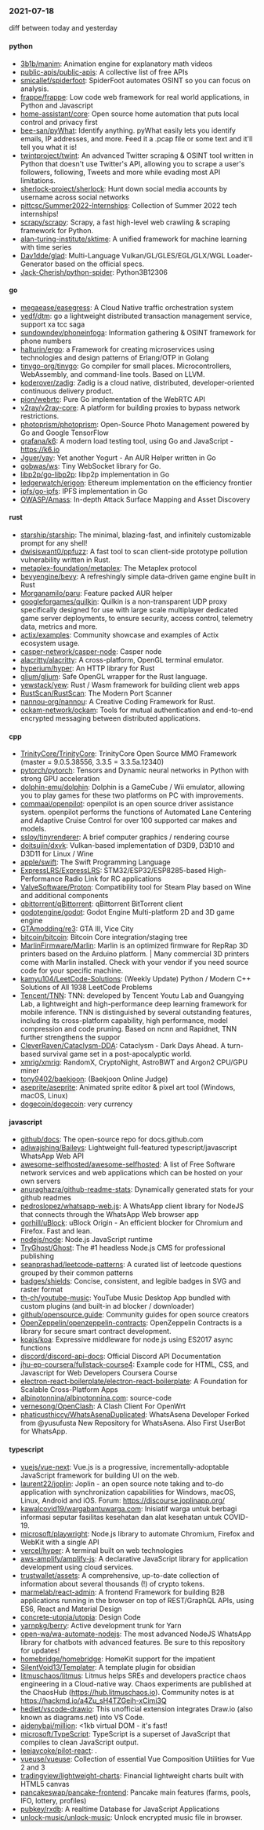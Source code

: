 ### 2021-07-18
diff between today and yesterday

#### python
* [3b1b/manim](https://github.com/3b1b/manim): Animation engine for explanatory math videos
* [public-apis/public-apis](https://github.com/public-apis/public-apis): A collective list of free APIs
* [smicallef/spiderfoot](https://github.com/smicallef/spiderfoot): SpiderFoot automates OSINT so you can focus on analysis.
* [frappe/frappe](https://github.com/frappe/frappe): Low code web framework for real world applications, in Python and Javascript
* [home-assistant/core](https://github.com/home-assistant/core):  Open source home automation that puts local control and privacy first
* [bee-san/pyWhat](https://github.com/bee-san/pyWhat):  Identify anything. pyWhat easily lets you identify emails, IP addresses, and more. Feed it a .pcap file or some text and it'll tell you what it is! 
* [twintproject/twint](https://github.com/twintproject/twint): An advanced Twitter scraping & OSINT tool written in Python that doesn't use Twitter's API, allowing you to scrape a user's followers, following, Tweets and more while evading most API limitations.
* [sherlock-project/sherlock](https://github.com/sherlock-project/sherlock):  Hunt down social media accounts by username across social networks
* [pittcsc/Summer2022-Internships](https://github.com/pittcsc/Summer2022-Internships): Collection of Summer 2022 tech internships!
* [scrapy/scrapy](https://github.com/scrapy/scrapy): Scrapy, a fast high-level web crawling & scraping framework for Python.
* [alan-turing-institute/sktime](https://github.com/alan-turing-institute/sktime): A unified framework for machine learning with time series
* [Dav1dde/glad](https://github.com/Dav1dde/glad): Multi-Language Vulkan/GL/GLES/EGL/GLX/WGL Loader-Generator based on the official specs.
* [Jack-Cherish/python-spider](https://github.com/Jack-Cherish/python-spider): Python3B12306

#### go
* [megaease/easegress](https://github.com/megaease/easegress): A Cloud Native traffic orchestration system
* [yedf/dtm](https://github.com/yedf/dtm): go a lightweight distributed transaction management service, support xa tcc saga
* [sundowndev/phoneinfoga](https://github.com/sundowndev/phoneinfoga): Information gathering & OSINT framework for phone numbers
* [halturin/ergo](https://github.com/halturin/ergo): a Framework for creating microservices using technologies and design patterns of Erlang/OTP in Golang
* [tinygo-org/tinygo](https://github.com/tinygo-org/tinygo): Go compiler for small places. Microcontrollers, WebAssembly, and command-line tools. Based on LLVM.
* [koderover/zadig](https://github.com/koderover/zadig): Zadig is a cloud native, distributed, developer-oriented continuous delivery product.
* [pion/webrtc](https://github.com/pion/webrtc): Pure Go implementation of the WebRTC API
* [v2ray/v2ray-core](https://github.com/v2ray/v2ray-core): A platform for building proxies to bypass network restrictions.
* [photoprism/photoprism](https://github.com/photoprism/photoprism): Open-Source Photo Management powered by Go and Google TensorFlow
* [grafana/k6](https://github.com/grafana/k6): A modern load testing tool, using Go and JavaScript - https://k6.io
* [Jguer/yay](https://github.com/Jguer/yay): Yet another Yogurt - An AUR Helper written in Go
* [gobwas/ws](https://github.com/gobwas/ws): Tiny WebSocket library for Go.
* [libp2p/go-libp2p](https://github.com/libp2p/go-libp2p): libp2p implementation in Go
* [ledgerwatch/erigon](https://github.com/ledgerwatch/erigon): Ethereum implementation on the efficiency frontier
* [ipfs/go-ipfs](https://github.com/ipfs/go-ipfs): IPFS implementation in Go
* [OWASP/Amass](https://github.com/OWASP/Amass): In-depth Attack Surface Mapping and Asset Discovery

#### rust
* [starship/starship](https://github.com/starship/starship):  The minimal, blazing-fast, and infinitely customizable prompt for any shell!
* [dwisiswant0/ppfuzz](https://github.com/dwisiswant0/ppfuzz): A fast tool to scan client-side prototype pollution vulnerability written in Rust. 
* [metaplex-foundation/metaplex](https://github.com/metaplex-foundation/metaplex): The Metaplex protocol
* [bevyengine/bevy](https://github.com/bevyengine/bevy): A refreshingly simple data-driven game engine built in Rust
* [Morganamilo/paru](https://github.com/Morganamilo/paru): Feature packed AUR helper
* [googleforgames/quilkin](https://github.com/googleforgames/quilkin): Quilkin is a non-transparent UDP proxy specifically designed for use with large scale multiplayer dedicated game server deployments, to ensure security, access control, telemetry data, metrics and more.
* [actix/examples](https://github.com/actix/examples): Community showcase and examples of Actix ecosystem usage.
* [casper-network/casper-node](https://github.com/casper-network/casper-node): Casper node
* [alacritty/alacritty](https://github.com/alacritty/alacritty): A cross-platform, OpenGL terminal emulator.
* [hyperium/hyper](https://github.com/hyperium/hyper): An HTTP library for Rust
* [glium/glium](https://github.com/glium/glium): Safe OpenGL wrapper for the Rust language.
* [yewstack/yew](https://github.com/yewstack/yew): Rust / Wasm framework for building client web apps
* [RustScan/RustScan](https://github.com/RustScan/RustScan):  The Modern Port Scanner 
* [nannou-org/nannou](https://github.com/nannou-org/nannou): A Creative Coding Framework for Rust.
* [ockam-network/ockam](https://github.com/ockam-network/ockam): Tools for mutual authentication and end-to-end encrypted messaging between distributed applications.

#### cpp
* [TrinityCore/TrinityCore](https://github.com/TrinityCore/TrinityCore): TrinityCore Open Source MMO Framework (master = 9.0.5.38556, 3.3.5 = 3.3.5a.12340)
* [pytorch/pytorch](https://github.com/pytorch/pytorch): Tensors and Dynamic neural networks in Python with strong GPU acceleration
* [dolphin-emu/dolphin](https://github.com/dolphin-emu/dolphin): Dolphin is a GameCube / Wii emulator, allowing you to play games for these two platforms on PC with improvements.
* [commaai/openpilot](https://github.com/commaai/openpilot): openpilot is an open source driver assistance system. openpilot performs the functions of Automated Lane Centering and Adaptive Cruise Control for over 100 supported car makes and models.
* [ssloy/tinyrenderer](https://github.com/ssloy/tinyrenderer): A brief computer graphics / rendering course
* [doitsujin/dxvk](https://github.com/doitsujin/dxvk): Vulkan-based implementation of D3D9, D3D10 and D3D11 for Linux / Wine
* [apple/swift](https://github.com/apple/swift): The Swift Programming Language
* [ExpressLRS/ExpressLRS](https://github.com/ExpressLRS/ExpressLRS): STM32/ESP32/ESP8285-based High-Performance Radio Link for RC applications
* [ValveSoftware/Proton](https://github.com/ValveSoftware/Proton): Compatibility tool for Steam Play based on Wine and additional components
* [qbittorrent/qBittorrent](https://github.com/qbittorrent/qBittorrent): qBittorrent BitTorrent client
* [godotengine/godot](https://github.com/godotengine/godot): Godot Engine  Multi-platform 2D and 3D game engine
* [GTAmodding/re3](https://github.com/GTAmodding/re3): GTA III, Vice City
* [bitcoin/bitcoin](https://github.com/bitcoin/bitcoin): Bitcoin Core integration/staging tree
* [MarlinFirmware/Marlin](https://github.com/MarlinFirmware/Marlin): Marlin is an optimized firmware for RepRap 3D printers based on the Arduino platform. | Many commercial 3D printers come with Marlin installed. Check with your vendor if you need source code for your specific machine.
* [kamyu104/LeetCode-Solutions](https://github.com/kamyu104/LeetCode-Solutions):  (Weekly Update) Python / Modern C++ Solutions of All 1938 LeetCode Problems
* [Tencent/TNN](https://github.com/Tencent/TNN): TNN: developed by Tencent Youtu Lab and Guangying Lab, a lightweight and high-performance deep learning framework for mobile inference. TNN is distinguished by several outstanding features, including its cross-platform capability, high performance, model compression and code pruning. Based on ncnn and Rapidnet, TNN further strengthens the suppor
* [CleverRaven/Cataclysm-DDA](https://github.com/CleverRaven/Cataclysm-DDA): Cataclysm - Dark Days Ahead. A turn-based survival game set in a post-apocalyptic world.
* [xmrig/xmrig](https://github.com/xmrig/xmrig): RandomX, CryptoNight, AstroBWT and Argon2 CPU/GPU miner
* [tony9402/baekjoon](https://github.com/tony9402/baekjoon):   (Baekjoon Online Judge)
* [aseprite/aseprite](https://github.com/aseprite/aseprite): Animated sprite editor & pixel art tool (Windows, macOS, Linux)
* [dogecoin/dogecoin](https://github.com/dogecoin/dogecoin): very currency

#### javascript
* [github/docs](https://github.com/github/docs): The open-source repo for docs.github.com
* [adiwajshing/Baileys](https://github.com/adiwajshing/Baileys): Lightweight full-featured typescript/javascript WhatsApp Web API
* [awesome-selfhosted/awesome-selfhosted](https://github.com/awesome-selfhosted/awesome-selfhosted): A list of Free Software network services and web applications which can be hosted on your own servers
* [anuraghazra/github-readme-stats](https://github.com/anuraghazra/github-readme-stats):  Dynamically generated stats for your github readmes
* [pedroslopez/whatsapp-web.js](https://github.com/pedroslopez/whatsapp-web.js): A WhatsApp client library for NodeJS that connects through the WhatsApp Web browser app
* [gorhill/uBlock](https://github.com/gorhill/uBlock): uBlock Origin - An efficient blocker for Chromium and Firefox. Fast and lean.
* [nodejs/node](https://github.com/nodejs/node): Node.js JavaScript runtime 
* [TryGhost/Ghost](https://github.com/TryGhost/Ghost):  The #1 headless Node.js CMS for professional publishing
* [seanprashad/leetcode-patterns](https://github.com/seanprashad/leetcode-patterns): A curated list of leetcode questions grouped by their common patterns
* [badges/shields](https://github.com/badges/shields): Concise, consistent, and legible badges in SVG and raster format
* [th-ch/youtube-music](https://github.com/th-ch/youtube-music): YouTube Music Desktop App bundled with custom plugins (and built-in ad blocker / downloader)
* [github/opensource.guide](https://github.com/github/opensource.guide):  Community guides for open source creators
* [OpenZeppelin/openzeppelin-contracts](https://github.com/OpenZeppelin/openzeppelin-contracts): OpenZeppelin Contracts is a library for secure smart contract development.
* [koajs/koa](https://github.com/koajs/koa): Expressive middleware for node.js using ES2017 async functions
* [discord/discord-api-docs](https://github.com/discord/discord-api-docs): Official Discord API Documentation
* [jhu-ep-coursera/fullstack-course4](https://github.com/jhu-ep-coursera/fullstack-course4): Example code for HTML, CSS, and Javascript for Web Developers Coursera Course
* [electron-react-boilerplate/electron-react-boilerplate](https://github.com/electron-react-boilerplate/electron-react-boilerplate): A Foundation for Scalable Cross-Platform Apps
* [albinotonnina/albinotonnina.com](https://github.com/albinotonnina/albinotonnina.com): source-code
* [vernesong/OpenClash](https://github.com/vernesong/OpenClash): A Clash Client For OpenWrt
* [phaticusthiccy/WhatsAsenaDuplicated](https://github.com/phaticusthiccy/WhatsAsenaDuplicated): WhatsAsena Developer Forked from @yusufusta New Repository for WhatsAsena. Also First UserBot for WhatsApp.

#### typescript
* [vuejs/vue-next](https://github.com/vuejs/vue-next):  Vue.js is a progressive, incrementally-adoptable JavaScript framework for building UI on the web.
* [laurent22/joplin](https://github.com/laurent22/joplin): Joplin - an open source note taking and to-do application with synchronization capabilities for Windows, macOS, Linux, Android and iOS. Forum: https://discourse.joplinapp.org/
* [kawalcovid19/wargabantuwarga.com](https://github.com/kawalcovid19/wargabantuwarga.com): Inisiatif warga untuk berbagi informasi seputar fasilitas kesehatan dan alat kesehatan untuk COVID-19.
* [microsoft/playwright](https://github.com/microsoft/playwright): Node.js library to automate Chromium, Firefox and WebKit with a single API
* [vercel/hyper](https://github.com/vercel/hyper): A terminal built on web technologies
* [aws-amplify/amplify-js](https://github.com/aws-amplify/amplify-js): A declarative JavaScript library for application development using cloud services.
* [trustwallet/assets](https://github.com/trustwallet/assets): A comprehensive, up-to-date collection of information about several thousands (!) of crypto tokens.
* [marmelab/react-admin](https://github.com/marmelab/react-admin): A frontend Framework for building B2B applications running in the browser on top of REST/GraphQL APIs, using ES6, React and Material Design
* [concrete-utopia/utopia](https://github.com/concrete-utopia/utopia): Design  Code
* [yarnpkg/berry](https://github.com/yarnpkg/berry):  Active development trunk for Yarn 
* [open-wa/wa-automate-nodejs](https://github.com/open-wa/wa-automate-nodejs):   The most advanced NodeJS WhatsApp library for chatbots with advanced features. Be sure to  this repository for updates!
* [homebridge/homebridge](https://github.com/homebridge/homebridge): HomeKit support for the impatient
* [SilentVoid13/Templater](https://github.com/SilentVoid13/Templater): A template plugin for obsidian
* [litmuschaos/litmus](https://github.com/litmuschaos/litmus): Litmus helps SREs and developers practice chaos engineering in a Cloud-native way. Chaos experiments are published at the ChaosHub (https://hub.litmuschaos.io). Community notes is at https://hackmd.io/a4Zu_sH4TZGeih-xCimi3Q
* [hediet/vscode-drawio](https://github.com/hediet/vscode-drawio): This unofficial extension integrates Draw.io (also known as diagrams.net) into VS Code.
* [aidenybai/million](https://github.com/aidenybai/million):  <1kb virtual DOM - it's fast!
* [microsoft/TypeScript](https://github.com/microsoft/TypeScript): TypeScript is a superset of JavaScript that compiles to clean JavaScript output.
* [leejaycoke/pilot-react](https://github.com/leejaycoke/pilot-react):    .
* [vueuse/vueuse](https://github.com/vueuse/vueuse): Collection of essential Vue Composition Utilities for Vue 2 and 3
* [tradingview/lightweight-charts](https://github.com/tradingview/lightweight-charts): Financial lightweight charts built with HTML5 canvas
* [pancakeswap/pancake-frontend](https://github.com/pancakeswap/pancake-frontend):  Pancake main features (farms, pools, IFO, lottery, profiles)
* [pubkey/rxdb](https://github.com/pubkey/rxdb):  A realtime Database for JavaScript Applications
* [unlock-music/unlock-music](https://github.com/unlock-music/unlock-music): Unlock encrypted music file in browser. 
